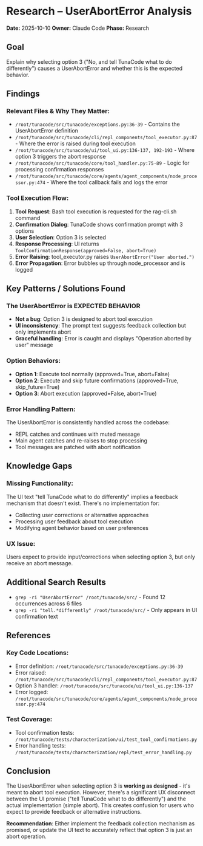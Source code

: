 # Research – UserAbortError Analysis
**Date:** 2025-10-10
**Owner:** Claude Code
**Phase:** Research

## Goal
Explain why selecting option 3 ("No, and tell TunaCode what to do differently") causes a UserAbortError and whether this is the expected behavior.

## Findings

### Relevant Files & Why They Matter:
- `/root/tunacode/src/tunacode/exceptions.py:36-39` - Contains the UserAbortError definition
- `/root/tunacode/src/tunacode/cli/repl_components/tool_executor.py:87` - Where the error is raised during tool execution
- `/root/tunacode/src/tunacode/ui/tool_ui.py:136-137, 192-193` - Where option 3 triggers the abort response
- `/root/tunacode/src/tunacode/core/tool_handler.py:75-89` - Logic for processing confirmation responses
- `/root/tunacode/src/tunacode/core/agents/agent_components/node_processor.py:474` - Where the tool callback fails and logs the error

### Tool Execution Flow:
1. **Tool Request**: Bash tool execution is requested for the rag-cli.sh command
2. **Confirmation Dialog**: TunaCode shows confirmation prompt with 3 options
3. **User Selection**: Option 3 is selected
4. **Response Processing**: UI returns `ToolConfirmationResponse(approved=False, abort=True)`
5. **Error Raising**: tool_executor.py raises `UserAbortError("User aborted.")`
6. **Error Propagation**: Error bubbles up through node_processor and is logged

## Key Patterns / Solutions Found

### The UserAbortError is EXPECTED BEHAVIOR
- **Not a bug**: Option 3 is designed to abort tool execution
- **UI inconsistency**: The prompt text suggests feedback collection but only implements abort
- **Graceful handling**: Error is caught and displays "Operation aborted by user" message

### Option Behaviors:
- **Option 1**: Execute tool normally (approved=True, abort=False)
- **Option 2**: Execute and skip future confirmations (approved=True, skip_future=True)
- **Option 3**: Abort execution (approved=False, abort=True)

### Error Handling Pattern:
The UserAbortError is consistently handled across the codebase:
- REPL catches and continues with muted message
- Main agent catches and re-raises to stop processing
- Tool messages are patched with abort notification

## Knowledge Gaps

### Missing Functionality:
The UI text "tell TunaCode what to do differently" implies a feedback mechanism that doesn't exist. There's no implementation for:
- Collecting user corrections or alternative approaches
- Processing user feedback about tool execution
- Modifying agent behavior based on user preferences

### UX Issue:
Users expect to provide input/corrections when selecting option 3, but only receive an abort message.

## Additional Search Results

- `grep -ri "UserAbortError" /root/tunacode/src/` - Found 12 occurrences across 6 files
- `grep -ri "tell.*differently" /root/tunacode/src/` - Only appears in UI confirmation text

## References

### Key Code Locations:
- Error definition: `/root/tunacode/src/tunacode/exceptions.py:36-39`
- Error raised: `/root/tunacode/src/tunacode/cli/repl_components/tool_executor.py:87`
- Option 3 handler: `/root/tunacode/src/tunacode/ui/tool_ui.py:136-137`
- Error logged: `/root/tunacode/src/tunacode/core/agents/agent_components/node_processor.py:474`

### Test Coverage:
- Tool confirmation tests: `/root/tunacode/tests/characterization/ui/test_tool_confirmations.py`
- Error handling tests: `/root/tunacode/tests/characterization/repl/test_error_handling.py`

## Conclusion

The UserAbortError when selecting option 3 is **working as designed** - it's meant to abort tool execution. However, there's a significant UX disconnect between the UI promise ("tell TunaCode what to do differently") and the actual implementation (simple abort). This creates confusion for users who expect to provide feedback or alternative instructions.

**Recommendation**: Either implement the feedback collection mechanism as promised, or update the UI text to accurately reflect that option 3 is just an abort operation.
